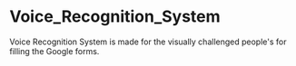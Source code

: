 # Voice_Recognition_System
Voice Recognition System is made for the visually challenged people's for filling the Google forms.
